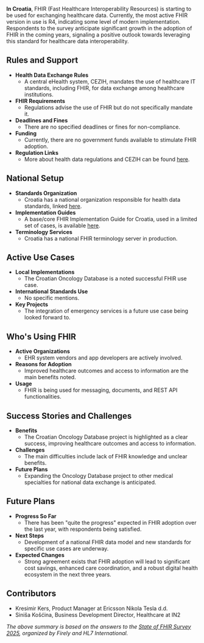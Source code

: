 **In Croatia**, FHIR (Fast Healthcare Interoperability Resources) is starting to be used for exchanging healthcare data. Currently, the most active FHIR version in use is R4, indicating some level of modern implementation. Respondents to the survey anticipate significant growth in the adoption of FHIR in the coming years, signaling a positive outlook towards leveraging this standard for healthcare data interoperability.

## Rules and Support

- **Health Data Exchange Rules**
  - A central eHealth system, CEZIH, mandates the use of healthcare IT standards, including FHIR, for data exchange among healthcare institutions.
- **FHIR Requirements**
  - Regulations advise the use of FHIR but do not specifically mandate it.
- **Deadlines and Fines**
  - There are no specified deadlines or fines for non-compliance.
- **Funding**
  - Currently, there are no government funds available to stimulate FHIR adoption.
- **Regulation Links**
  - More about health data regulations and CEZIH can be found [here](https://narodne-novine.nn.hr/clanci/sluzbeni/2019_02_14_269.html).

## National Setup

- **Standards Organization**
  - Croatia has a national organization responsible for health data standards, linked [here](http://www.hl7.hr).
- **Implementation Guides**
  - A base/core FHIR Implementation Guide for Croatia, used in a limited set of cases, is available [here](https://simplifier.net/guide/cezih-osnova/Po%C4%8Detna).
- **Terminology Services**
  - Croatia has a national FHIR terminology server in production.

## Active Use Cases

- **Local Implementations**
  - The Croatian Oncology Database is a noted successful FHIR use case.
- **International Standards Use**
  - No specific mentions.
- **Key Projects**
  - The integration of emergency services is a future use case being looked forward to.

## Who's Using FHIR

- **Active Organizations**
  - EHR system vendors and app developers are actively involved.
- **Reasons for Adoption**
  - Improved healthcare outcomes and access to information are the main benefits noted.
- **Usage**
  - FHIR is being used for messaging, documents, and REST API functionalities.

## Success Stories and Challenges

- **Benefits**
  - The Croatian Oncology Database project is highlighted as a clear success, improving healthcare outcomes and access to information.
- **Challenges**
  - The main difficulties include lack of FHIR knowledge and unclear benefits.
- **Future Plans**
  - Expanding the Oncology Database project to other medical specialties for national data exchange is anticipated.

## Future Plans

- **Progress So Far**
  - There has been "quite the progress" expected in FHIR adoption over the last year, with respondents being satisfied.
- **Next Steps**
  - Development of a national FHIR data model and new standards for specific use cases are underway.
- **Expected Changes**
  - Strong agreement exists that FHIR adoption will lead to significant cost savings, enhanced care coordination, and a robust digital health ecosystem in the next three years.

## Contributors

- Kresimir Kers, Product Manager at Ericsson Nikola Tesla d.d.
- Siniša Košćina, Business Development Director, Healthcare at IN2

*The above summary is based on the answers to the [State of FHIR Survey 2025](https://fire.ly/blog/the-state-of-fhir-in-2025/), organized by Firely and HL7 International.*